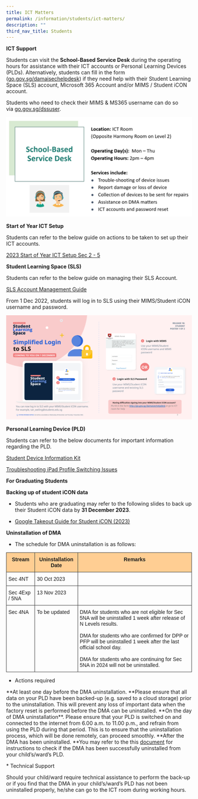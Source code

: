 ```yaml
---
title: ICT Matters
permalink: /information/students/ict-matters/
description: ""
third_nav_title: Students
---
```

**ICT Support**

Students can visit the&nbsp;**School-Based Service Desk**&nbsp;during the operating hours&nbsp;for assistance with their ICT accounts or Personal Learning Devices (PLDs). Alternatively, students can fill in the form ([go.gov.sg/damaisechelpdesk](http://go.gov.sg/damaisechelpdesk)) if they&nbsp;need help with their Student Learning Space (SLS) account, Microsoft 365 Account and/or MIMS / Student iCON account.

Students who need to check their MIMS &amp; MS365 username can do so via&nbsp;[go.gov.sg/dssuser](http://go.gov.sg/dssuser).

![](/images/School-Based%20Service%20Desk.jpg)

**Start of Year ICT Setup**

Students can refer to the below guide on actions to be taken to set up their ICT accounts.

[2023 Start of Year ICT Setup Sec 2 - 5](/files/2023%20Start%20of%20Year%20ICT%20Setup%20Sec%202%20-%205.pdf)  

**Student Learning Space (SLS)**

Students can refer to the below guide on managing their SLS Account.

[SLS Account Management Guide](/files/SLS%20Account%20Management%20Guide.pdf)

From 1 Dec 2022, students will log in to SLS using their MIMS/Student iCON username and password.

![](/images/SLS%20Login%20via%20MIMS%20Poster.png)

**Personal Learning Device (PLD)**  

  

Students can refer to the below documents for important information regarding the PLD.

[Student Device Information Kit](/files/Student%20Device%20Information%20Kit.pdf)  

[Troubleshooting iPad Profile Switching Issues](/files/Troubleshooting%20iPad%20Profile%20Switching%20Issues_Performing%20a%20Manual%20Sync.pdf)


**For Graduating Students**


**Backing up of student iCON data**
* Students who are graduating may refer to the following slides to back up their Student iCON data by **31 December 2023**.

* [Google Takeout Guide for Student iCON (2023)](/files/Information/Students/ICT%20Matters/google%20takeout%20guide%20for%20student%20icon%20(2023).pdf)

**Uninstallation of DMA**
* The schedule for DMA uninstallation is as follows:

<style type="text/css">
.tg  {border-collapse:collapse;border-spacing:0;}
.tg td{border-color:black;border-style:solid;border-width:1px;font-family:Arial, sans-serif;font-size:14px;
  overflow:hidden;padding:10px 5px;word-break:normal;}
.tg th{border-color:black;border-style:solid;border-width:1px;font-family:Arial, sans-serif;font-size:14px;
  font-weight:normal;overflow:hidden;padding:10px 5px;word-break:normal;}
.tg .tg-cpkk{background-color:#ffce93;border-color:#343434;text-align:center;vertical-align:top}
.tg .tg-96w5{background-color:#ffce93;border-color:#343434;font-weight:bold;text-align:center;vertical-align:top}
.tg .tg-ur59{border-color:#343434;text-align:left;vertical-align:top}
</style>
<table class="tg">
<thead>
  <tr>
    <th class="tg-cpkk"><span style="font-weight:bold">Stream</span></th>
    <th class="tg-96w5">Uninstallation Date</th>
    <th class="tg-96w5">Remarks</th>
  </tr>
</thead>
<tbody>
  <tr>
    <td class="tg-ur59">Sec 4NT</td>
    <td class="tg-ur59">30 Oct 2023</td>
    <td class="tg-ur59"></td>
  </tr>
  <tr>
    <td class="tg-ur59">Sec 4Exp / 5NA</td>
    <td class="tg-ur59">13 Nov 2023</td>
    <td class="tg-ur59"></td>
  </tr>
  <tr>
    <td class="tg-ur59">Sec 4NA</td>
    <td class="tg-ur59">To be updated</td>
    <td class="tg-ur59">DMA for students who are not eligible for Sec 5NA will be uninstalled 1 week after release of N Levels results.<br><br>DMA for students who are confirmed for DPP or PFP will be uninstalled 1 week after the last official school day.<br><br>DMA for students who are continuing for Sec 5NA in 2024 will not be uninstalled.</td>
  </tr>
</tbody>
</table>

* Actions required
<p> **At least one day before the DMA uninstallation. **Please ensure that all data on your PLD have been backed-up (e.g. saved to a cloud storage) prior to the uninstallation. This will prevent any loss of important data when the factory reset is performed before the DMA can be uninstalled.
**On the day of DMA uninstallation**. Please ensure that your PLD is switched on and connected to the internet from 6.00 a.m. to 11.00 p.m., and refrain from using the PLD during that period. This is to ensure that the uninstallation process, which will be done remotely, can proceed smoothly.
**After the DMA has been uninstalled. **You may refer to the this  <a href="/files/Information/Students/ICT Matters/(for students) instructions for dma uninstallation.pdf">document</a> for instructions to check if the DMA has been successfully uninstalled from your child’s/ward’s PLD.</p>
* Technical Support
<p>Should your child/ward require technical assistance to perform the back-up or if you find that the DMA in your child’s/ward’s PLD has not been uninstalled properly, he/she can go to the ICT room during working hours.
</p>